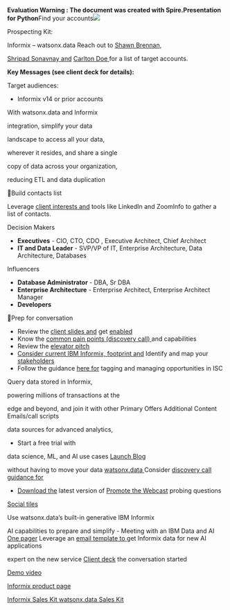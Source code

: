 ﻿**Evaluation Warning : The document was created with Spire.Presentation for Python**Find your accounts![](Aspose.Words.a3f17910-1b3b-405c-92a0-c0ef8de2d2a3.001.png)

Prospecting Kit: 

Informix – watsonx.data Reach out to [Shawn Brennan, ](Shawn%20Brennan%20%3csbrennan@us.ibm.com%3e)

[Shripad Sonavnay and](Shripad%20Sonavnay%20%3cshripad.sonavnay@ibm.com%3e) [Carlton Doe ](Carlton%20Doe%20%3ccdoe@us.ibm.com%3e)for a list of target accounts. 

**Key Messages (see client deck for details):** 

Target audiences: 

- Informix v14 or prior accounts 

With watsonx.data and Informix 

integration, simplify your data 

landscape to access all your data, 

wherever it resides, and share a single 

copy of data across your organization, 

reducing ETL and data duplication

Build contacts list

Leverage [client interests and](https://ibmsc.my.salesforce.com/analytics/wave/dashboard?assetId=0FK3h0000002AMGGA2&orgId=00D3h000004YkeY&loginHost=na111.salesforce.com&urlType=sharing&analyticsContext=analyticsTab) tools like LinkedIn and ZoomInfo to gather a list of contacts. 

Decision Makers 

- **Executives** - CIO, CTO, CDO , Executive Architect, Chief Architect
- **IT and Data Leader** - SVP/VP of IT, Enterprise Architecture, Data Architecture, Databases 

Influencers

- **Database Administrator** - DBA, Sr DBA
- **Enterprise Architecture** - Enterprise Architect, Enterprise Architect Manager
- **Developers** 

Prep for conversation

- Review the [client slides and](https://ibm.seismic.com/Link/Content/DCJGW2qgTbcP98hQWHbBdHBGQp2G) get [enabled](https://ibm.seismic.com/Link/Content/DCXMqXqRJQPPh8TX9d7VGJRJcqjj)
- Know the [common pain points (discovery call) ](https://ibm.seismic.com/Link/Content/DCGh2TJVppC8hG7WG66Q839Q7d4G)and capabilities
- Review the [elevator pitch ](https://ibm.seismic.com/Link/Content/DCpVg63cf4BP78fQXf7gq8Wdb29V)
- [Consider current IBM Informix, footprint and](https://ibm.seismic.com/Link/Content/DC6pdTbR9RVTJ8cPJTX8B4dG2Bpj#/?anchorId=2ff65647-5e9c-4d18-acc1-742131aa48b7) Identify and map your [stakeholders](https://ibm.seismic.com/Link/Content/DCQjf8FMD4jpb89XB624MmTQ9h48)
- Follow the guidance [here for](https://w3.ibm.com/services/lighthouse/spaces/view/generative-ai-for-ibm-consulting/isc-guidance) tagging and managing opportunities in ISC

Query data stored in Informix, 

powering millions of transactions at the 

edge and beyond, and join it with other  Primary Offers  Additional Content Emails/call scripts

data sources for advanced analytics, 

- Start a free trial with 

data science, ML, and AI use cases [ ](https://cloud.ibm.com/registration?target=/lakehouse&uucid=0b526df2f9c41d5f&utm_content=WXDWW)[Launch Blog](http://www.ibm.com/blog/announement/unlock-the-value-of-your-informix-data)

without having to move your data [watsonx.data ](https://cloud.ibm.com/registration?target=/lakehouse&uucid=0b526df2f9c41d5f&utm_content=WXDWW)[ ](https://ibm.webcasts.com/starthere.jsp?ei=1666962&tp_key=6984a68015&_ga=2.108217218.1009900229.1713273097-1780365547.1713273095&_gl=1*1cyeb3w*_ga*MTc4MDM2NTU0Ny4xNzEzMjczMDk1*_ga_FYECCCS21D*MTcxMzMwMzYyMi4zLjEuMTcxMzMwMzYzNS4wLjAuMA..)Consider [discovery call guidance for ](https://ibm.seismic.com/Link/Content/DCGh2TJVppC8hG7WG66Q839Q7d4G)

- [Download the](https://www.ibm.com/account/reg/us-en/signup?formid=urx-32091) latest version of  [Promote the Webcast](https://ibm.webcasts.com/starthere.jsp?ei=1666962&tp_key=6984a68015&_ga=2.108217218.1009900229.1713273097-1780365547.1713273095&_gl=1*1cyeb3w*_ga*MTc4MDM2NTU0Ny4xNzEzMjczMDk1*_ga_FYECCCS21D*MTcxMzMwMzYyMi4zLjEuMTcxMzMwMzYzNS4wLjAuMA..) probing questions

[Social tiles ](https://ibm.seismic.com/Link/Content/DCpPhTgbXQfmBGhQVTbCpP9fpVMj)

Use watsonx.data’s built-in generative  IBM Informix 

AI capabilities to prepare and simplify  -   Meeting with an IBM Data and AI  [One pager](https://www.ibm.com/downloads/cas/V34BJ4QZ) Leverage an [email template to ](https://ibm.seismic.com/Link/Content/DCqPRRhfdRfq98qV6BcH8CQ8G7Pd)get Informix data for new AI applications

expert on the new service  [Client deck](https://ibm.seismic.com/Link/Content/DCJGW2qgTbcP98hQWHbBdHBGQp2G) the conversation started

[Demo video](https://ibm.box.com/s/vjpkg9b6khps9tat0hofmti6vczwvmrn)

[Informix product page](https://www.ibm.com/products/informix)

[Informix Sales Kit ](https://ibm.seismic.com/Link/Content/DCH6TCXXBpWC984GG3fJfFCHQGXG)[watsonx.data Sales Kit](https://ibm.seismic.com/Link/Content/DCbbPfP64CX3RG4CJPH7bH8XjGBP)

